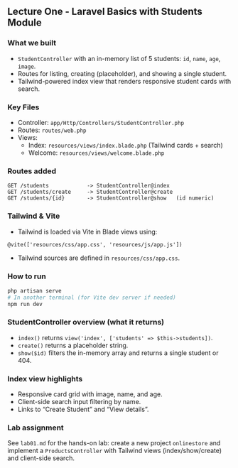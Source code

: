 ## Lecture One - Laravel Basics with Students Module

### What we built
- `StudentController` with an in-memory list of 5 students: `id`, `name`, `age`, `image`.
- Routes for listing, creating (placeholder), and showing a single student.
- Tailwind-powered index view that renders responsive student cards with search.

### Key Files
- Controller: `app/Http/Controllers/StudentController.php`
- Routes: `routes/web.php`
- Views:
  - Index: `resources/views/index.blade.php` (Tailwind cards + search)
  - Welcome: `resources/views/welcome.blade.php`

### Routes added
```text
GET /students            -> StudentController@index
GET /students/create     -> StudentController@create
GET /students/{id}       -> StudentController@show   (id numeric)
```

### Tailwind & Vite
- Tailwind is loaded via Vite in Blade views using:
```blade
@vite(['resources/css/app.css', 'resources/js/app.js'])
```
- Tailwind sources are defined in `resources/css/app.css`.

### How to run
```bash
php artisan serve
# In another terminal (for Vite dev server if needed)
npm run dev
```

### StudentController overview (what it returns)
- `index()` returns `view('index', ['students' => $this->students])`.
- `create()` returns a placeholder string.
- `show($id)` filters the in-memory array and returns a single student or 404.

### Index view highlights
- Responsive card grid with image, name, and age.
- Client-side search input filtering by name.
- Links to “Create Student” and “View details”.

### Lab assignment
See `lab01.md` for the hands-on lab: create a new project `onlinestore` and implement a `ProductsController` with Tailwind views (index/show/create) and client-side search.



